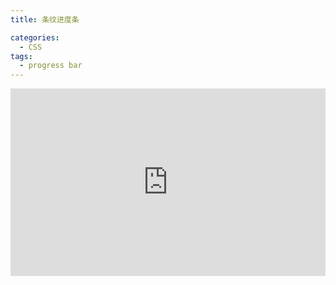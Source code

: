```yaml
---
title: 条纹进度条

categories:
  - CSS
tags:
  - progress bar
---
```


<iframe height="300" style="width: 100%;" scrolling="no" title="条纹进度条" src="https://codepen.io/javascriptfield/embed/GRxgLrj?default-tab=html%2Cresult" frameborder="no" loading="lazy" allowtransparency="true" allowfullscreen="true">
  See the Pen <a href="https://codepen.io/javascriptfield/pen/GRxgLrj">
  条纹进度条</a> by ye (<a href="https://codepen.io/javascriptfield">@javascriptfield</a>)
  on <a href="https://codepen.io">CodePen</a>.
</iframe>
